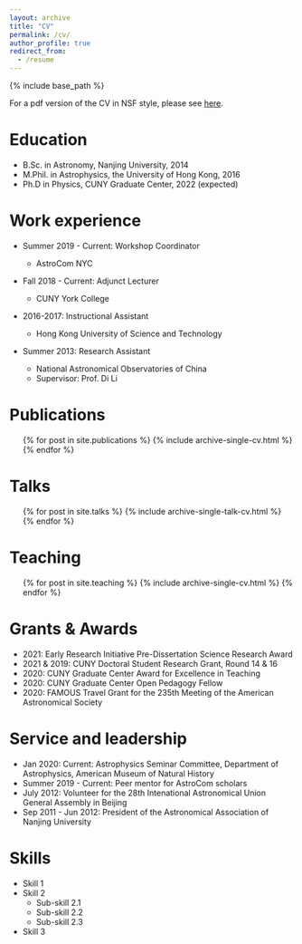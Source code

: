 ```yaml
---
layout: archive
title: "CV"
permalink: /cv/
author_profile: true
redirect_from:
  - /resume
---
```


{% include base_path %}

For a pdf version of the CV in NSF style, please see [here](https://github.com/ysong2gc/ysong.github.io/raw/master/files/YuzheSong_CV_NSF.pdf).

Education
======
* B.Sc. in Astronomy, Nanjing University, 2014
* M.Phil. in Astrophysics, the University of Hong Kong, 2016
* Ph.D in Physics, CUNY Graduate Center, 2022 (expected)

Work experience
======
* Summer 2019 - Current: Workshop Coordinator
  * AstroCom NYC

* Fall 2018 - Current: Adjunct Lecturer
  * CUNY York College

* 2016-2017: Instructional Assistant
  * Hong Kong University of Science and Technology

* Summer 2013: Research Assistant
  * National Astronomical Observatories of China
  * Supervisor: Prof. Di Li

Publications
======
  <ul>{% for post in site.publications %}
    {% include archive-single-cv.html %}
  {% endfor %}</ul>
  
Talks
======
  <ul>{% for post in site.talks %}
    {% include archive-single-talk-cv.html %}
  {% endfor %}</ul>
  
Teaching
======
  <ul>{% for post in site.teaching %}
    {% include archive-single-cv.html %}
  {% endfor %}</ul>
  
Grants & Awards
======
* 2021: Early Research Initiative Pre-Dissertation Science Research Award
* 2021 & 2019: CUNY Doctoral Student Research Grant, Round 14 & 16
* 2020: CUNY Graduate Center Award for Excellence in Teaching
* 2020: CUNY Graduate Center Open Pedagogy Fellow
* 2020: FAMOUS Travel Grant for the 235th Meeting of the American Astronomical Society 

Service and leadership
======
* Jan 2020: Current: Astrophysics Seminar Committee, Department of Astrophysics, American Museum of Natural History
* Summer 2019 - Current: Peer mentor for AstroCom scholars
* July 2012: Volunteer for the 28th Intenational Astronomical Union General Assembly in Beijing
* Sep 2011 - Jun 2012: President of the Astronomical Association of Nanjing University


Skills
======
* Skill 1
* Skill 2
  * Sub-skill 2.1
  * Sub-skill 2.2
  * Sub-skill 2.3
* Skill 3
